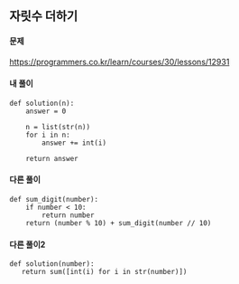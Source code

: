 ## 자릿수 더하기

#### 문제
https://programmers.co.kr/learn/courses/30/lessons/12931

#### 내 풀이
``` python3
def solution(n):
    answer = 0
    
    n = list(str(n))
    for i in n:
        answer += int(i)
        
    return answer
```

#### 다른 풀이
```
def sum_digit(number):
    if number < 10:
        return number
    return (number % 10) + sum_digit(number // 10)
 ```
 
 #### 다른 풀이2
 ``` python3
 def solution(number):
    return sum([int(i) for i in str(number)])
 ```
